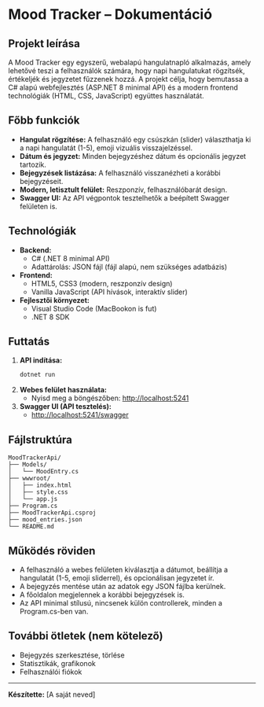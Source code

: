 # Mood Tracker – Dokumentáció

## Projekt leírása
A Mood Tracker egy egyszerű, webalapú hangulatnapló alkalmazás, amely lehetővé teszi a felhasználók számára, hogy napi hangulatukat rögzítsék, értékeljék és jegyzetet fűzzenek hozzá. A projekt célja, hogy bemutassa a C# alapú webfejlesztés (ASP.NET 8 minimal API) és a modern frontend technológiák (HTML, CSS, JavaScript) együttes használatát.

## Főbb funkciók
- **Hangulat rögzítése:** A felhasználó egy csúszkán (slider) választhatja ki a napi hangulatát (1-5), emoji vizuális visszajelzéssel.
- **Dátum és jegyzet:** Minden bejegyzéshez dátum és opcionális jegyzet tartozik.
- **Bejegyzések listázása:** A felhasználó visszanézheti a korábbi bejegyzéseit.
- **Modern, letisztult felület:** Reszponzív, felhasználóbarát design.
- **Swagger UI:** Az API végpontok tesztelhetők a beépített Swagger felületen is.

## Technológiák
- **Backend:**
  - C# (.NET 8 minimal API)
  - Adattárolás: JSON fájl (fájl alapú, nem szükséges adatbázis)
- **Frontend:**
  - HTML5, CSS3 (modern, reszponzív design)
  - Vanilla JavaScript (API hívások, interaktív slider)
- **Fejlesztői környezet:**
  - Visual Studio Code (MacBookon is fut)
  - .NET 8 SDK

## Futtatás
1. **API indítása:**
   ```bash
   dotnet run
   ```
2. **Webes felület használata:**
   - Nyisd meg a böngészőben: [http://localhost:5241](http://localhost:5241)
3. **Swagger UI (API tesztelés):**
   - [http://localhost:5241/swagger](http://localhost:5241/swagger)

## Fájlstruktúra
```
MoodTrackerApi/
├── Models/
│   └── MoodEntry.cs
├── wwwroot/
│   ├── index.html
│   ├── style.css
│   └── app.js
├── Program.cs
├── MoodTrackerApi.csproj
├── mood_entries.json
└── README.md
```

## Működés röviden
- A felhasználó a webes felületen kiválasztja a dátumot, beállítja a hangulatát (1-5, emoji sliderrel), és opcionálisan jegyzetet ír.
- A bejegyzés mentése után az adatok egy JSON fájlba kerülnek.
- A főoldalon megjelennek a korábbi bejegyzések is.
- Az API minimal stílusú, nincsenek külön controllerek, minden a Program.cs-ben van.

## További ötletek (nem kötelező)
- Bejegyzés szerkesztése, törlése
- Statisztikák, grafikonok
- Felhasználói fiókok

---

**Készítette:** [A saját neved] 